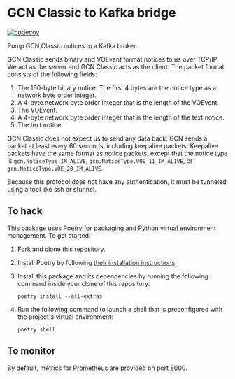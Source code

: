 # GCN Classic to Kafka bridge

[![codecov](https://codecov.io/gh/nasa-gcn/gcn-classic-to-kafka/branch/main/graph/badge.svg?token=MXWaQhEaTc)](https://codecov.io/gh/nasa-gcn/gcn-classic-to-kafka)

Pump GCN Classic notices to a Kafka broker.

GCN Classic sends binary and VOEvent format notices to us over TCP/IP.
We act as the server and GCN Classic acts as the client. The packet format
consists of the following fields:

1.  The 160-byte binary notice. The first 4 bytes are the notice type as a
    network byte order integer.
2.  A 4-byte network byte order integer that is the length of the VOEvent.
3.  The VOEvent.
2.  A 4-byte network byte order integer that is the length of the text notice.
3.  The text notice.

GCN Classic does not expect us to send any data back. GCN sends a packet at
least every 60 seconds, including keepalive packets. Keepalive packets have
the same format as notice packets, except that the notice type is
`gcn.NoticeType.IM_ALIVE`, `gcn.NoticeType.VOE_11_IM_ALIVE`, or
`gcn.NoticeType.VOE_20_IM_ALIVE`.

Because this protocol does not have any authentication, it must be tunneled
using a tool like ssh or stunnel.

## To hack

This package uses [Poetry](https://python-poetry.org) for packaging and Python virtual environment management. To get started:

1.  [Fork](https://docs.github.com/en/pull-requests/collaborating-with-pull-requests/working-with-forks/fork-a-repo) and [clone](https://docs.github.com/en/pull-requests/collaborating-with-pull-requests/working-with-forks/fork-a-repo#cloning-your-forked-repository) this repository.

2.  Install Poetry by following [their installation instructions](https://python-poetry.org/docs/#installation).

3.  Install this package and its dependencies by running the following command inside your clone of this repository:

        poetry install --all-extras

4.  Run the following command to launch a shell that is preconfigured with the project's virtual environment:

        poetry shell

## To monitor

By default, metrics for [Prometheus] are provided on port 8000.

[Poetry]: https://python-poetry.org/
[install Poetry]: https://python-poetry.org/docs/#installation
[Prometheus]: https://prometheus.io/
